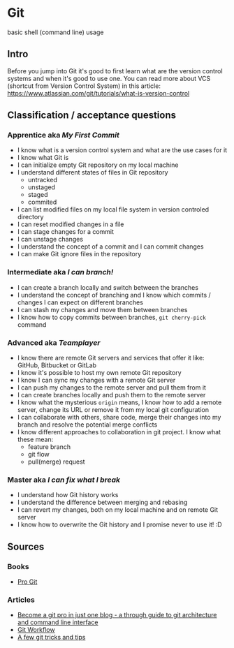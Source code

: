 # Git

basic shell (command line) usage

## Intro
Before you jump into Git it's good to first learn what are the version control systems and when it's good to use one.
You can read more about VCS (shortcut from Version Control System) in this article: https://www.atlassian.com/git/tutorials/what-is-version-control

## Classification / acceptance questions
### Apprentice aka _My First Commit_
* I know what is a version control system and what are the use cases for it
* I know what Git is
* I can initialize empty Git repository on my local machine
* I understand different states of files in Git repository
  * untracked
  * unstaged
  * staged
  * commited
* I can list modified files on my local file system in version controled directory
* I can reset modified changes in a file
* I can stage changes for a commit
* I can unstage changes
* I understand the concept of a commit and I can commit changes
* I can make Git ignore files in the repository

### Intermediate aka _I can branch!_
* I can create a branch locally and switch between the branches
* I understand the concept of branching and I know which commits / changes I can expect on different branches
* I can stash my changes and move them between branches
* I know how to copy commits between branches, `git cherry-pick` command

### Advanced aka _Teamplayer_
* I know there are remote Git servers and services that offer it like: GitHub, Bitbucket or GitLab
* I know it's possible to host my own remote Git repository
* I know I can sync my changes with a remote Git server
* I can push my changes to the remote server and pull them from it
* I can create branches locally and push them to the remote server
* I know what the mysterious `origin` means, I know how to add a remote server, change its URL or remove it from my local git configuration
* I can collaborate with others, share code, merge their changes into my branch and resolve the potential merge conflicts
* I know different approaches to collaboration in git project. I know what these mean:
  * feature branch
  * git flow
  * pull(merge) request

### Master aka _I can fix what I break_
* I understand how Git history works
* I understand the difference between merging and rebasing
* I can revert my changes, both on my local machine and on remote Git server
* I know how to overwrite the Git history and I promise never to use it! :D

## Sources
### Books
- [Pro Git](https://git-scm.com/book/en/v2)

### Articles
- [Become a git pro in just one blog - a through guide to git architecture and command line interface](https://itnext.io/become-a-git-pro-in-just-one-blog-a-thorough-guide-to-git-architecture-and-command-line-interface-93fbe9bdb395)
- [Git Workflow](https://www.atlassian.com/git/tutorials/comparing-workflows/gitflow-workflow)
- [A few git tricks and tips](https://medium.com/@sauvik_dolui/a-few-git-tricks-tips-b680c3968a9b)
